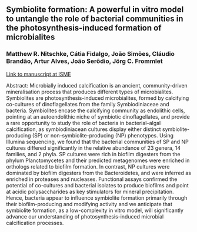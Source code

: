 ## Symbiolite formation: A powerful in vitro model to untangle the role of bacterial communities in the photosynthesis-induced formation of microbialites

### Matthew R. Nitschke, Cátia Fidalgo, João Simões, Cláudio Brandão, Artur Alves, João Ser&#0244;dio, J&#0246;rg C. Frommlet

[Link to manuscript at ISME](https://www.nature.com/articles/s41396-020-0629-z)

Abstract: Microbially induced calcification is an ancient, community-driven mineralisation process that produces different types of microbialites. Symbiolites are photosynthesis-induced microbialites, formed by calcifying co-cultures of dinoflagellates from the family Symbiodiniaceae and bacteria. Symbiolites encase the calcifying community as endolithic cells, pointing at an autoendolithic niche of symbiotic dinoflagellates, and provide a rare opportunity to study the role of bacteria in bacterial–algal calcification, as symbiodiniacean cultures display either distinct symbiolite-producing (SP) or non-symbiolite-producing (NP) phenotypes. Using Illumina sequencing, we found that the bacterial communities of SP and NP cultures differed significantly in the relative abundance of 23 genera, 14 families, and 2 phyla. SP cultures were rich in biofilm digesters from the phylum Planctomycetes and their predicted metagenomes were enriched in orthologs related to biofilm formation. In contrast, NP cultures were dominated by biofilm digesters from the Bacteroidetes, and were inferred as enriched in proteases and nucleases. Functional assays confirmed the potential of co-cultures and bacterial isolates to produce biofilms and point at acidic polysaccharides as key stimulators for mineral precipitation. Hence, bacteria appear to influence symbiolite formation primarily through their biofilm-producing and modifying activity and we anticipate that symbiolite formation, as a low-complexity in vitro model, will significantly advance our understanding of photosynthesis-induced microbial calcification processes.
